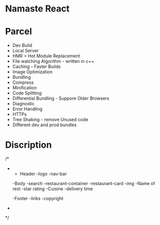 # Namaste React


# Parcel    
- Dev Build
- Local Server
- HMR = Hot Module Replacement
- File watching Algorithm - written in c++
- Caching - Faster Builds
- Image Optimization
- Bundling
- Compress
- Minification
- Code Splitting
- Differential Bundling - Suppore Older Browsers
- Diagnostic
- Error Handling
- HTTPs
- Tree Shaking - remove Unused code
- Different dev and prod bundles


# Discription

/*
* - Header
    -logo
    -nav-bar
    
  -Body
    -search
    -restaurant-container
      -restaurant-card
        -img
        -Name of rest
        -star rating
        -Cuisine
        -delivery time

  -Footer
    -links
    -copyright
*
*/
